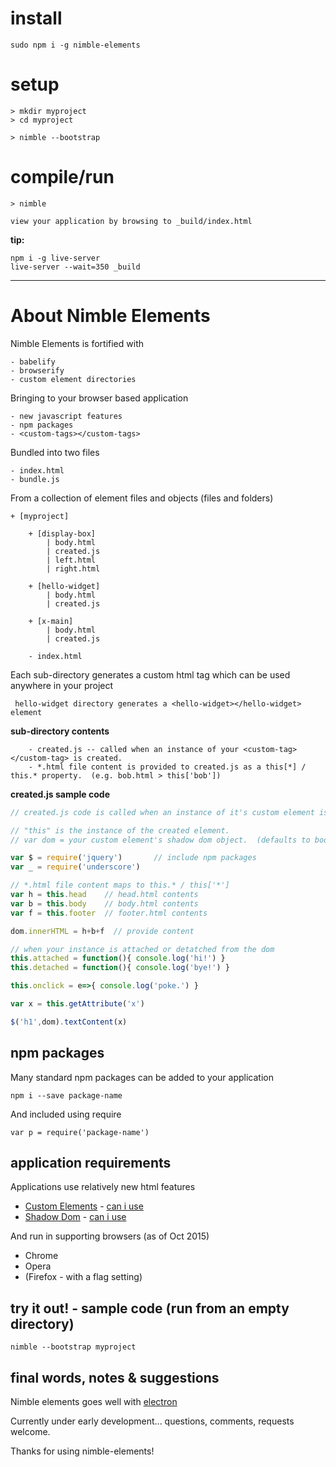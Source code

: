 # install

	sudo npm i -g nimble-elements


# setup

	> mkdir myproject
	> cd myproject

	> nimble --bootstrap


# compile/run

	> nimble 

	view your application by browsing to _build/index.html


**tip:** 

	npm i -g live-server
	live-server --wait=350 _build


---

# About Nimble Elements

Nimble Elements is fortified with

	- babelify
	- browserify
	- custom element directories


Bringing to your browser based application

	- new javascript features
	- npm packages
	- <custom-tags></custom-tags>


Bundled into two files

	- index.html
	- bundle.js


From a collection of element files and objects (files and folders)

	+ [myproject]

		+ [display-box]
			| body.html
			| created.js
			| left.html
			| right.html

		+ [hello-widget]
			| body.html
			| created.js

		+ [x-main]
			| body.html
			| created.js

		- index.html
	

Each sub-directory generates a custom html tag which can be used anywhere in your project

     hello-widget directory generates a <hello-widget></hello-widget> element

**sub-directory contents**

		- created.js -- called when an instance of your <custom-tag></custom-tag> is created.
		- *.html file content is provided to created.js as a this[*] / this.* property.  (e.g. bob.html > this['bob'])


**created.js sample code**

```javascript
// created.js code is called when an instance of it's custom element is created.

// "this" is the instance of the created element.
// var dom = your custom element's shadow dom object.  (defaults to body.html)

var $ = require('jquery')       // include npm packages
var _ = require('underscore')

// *.html file content maps to this.* / this['*']
var h = this.head    // head.html contents
var b = this.body    // body.html contents
var f = this.footer  // footer.html contents

dom.innerHTML = h+b+f  // provide content

// when your instance is attached or detatched from the dom
this.attached = function(){ console.log('hi!') }
this.detached = function(){ console.log('bye!') }

this.onclick = e=>{ console.log('poke.') }

var x = this.getAttribute('x')

$('h1',dom).textContent(x)
```



## npm packages

Many standard npm packages can be added to your application

	npm i --save package-name

	
And included using require

	var p = require('package-name')


## application requirements
Applications use relatively new html features

   * [Custom Elements](http://w3c.github.io/webcomponents/spec/custom/) - [can i use]( http://caniuse.com/#feat=custom-elements)
   * [Shadow Dom](http://www.w3.org/TR/shadow-dom/) - [can i use](http://caniuse.com/#feat=shadowdom)

And run in supporting browsers  (as of Oct 2015)

   * Chrome
   * Opera
   * (Firefox - with a flag setting)



## try it out! - sample code (run from an empty directory)

    nimble --bootstrap myproject


## final words, notes & suggestions

Nimble elements goes well with [electron](http://electron.atom.io/)

Currently under early development... questions, comments, requests welcome.

Thanks for using nimble-elements!
